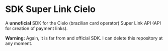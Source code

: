 SDK Super Link Cielo
========================

A **unnoficial** SDK for the Cielo (brazilian card operator) Super Link API (API for creation of payment links).

**Warning:** Again, it is far from and official SDK. I can delete this repository at any moment.
